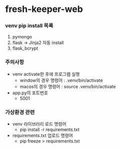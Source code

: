 # fresh-keeper-web

### venv pip install 목록

1. pymongo
2. flask -> Jinja2 자동 install
3. flask_bcrypt

### 주의사항

- venv activate한 후에 프로그램 실행
  - window의 경우 명령어 : .venv/bin/activate
  - macos의 경우 명령어 : source .venv/bin/activate
- app.py의 포트번호
  - 5001

### 가상환경 관련

- venv 라이브러리 로드 명령어
  - pip install -r requirements.txt
- requirements.txt 업로드 명령어
  - pip freeze > requirements.txt
